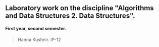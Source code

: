 ## Laboratory work on the discipline "Algorithms and Data Structures 2. Data Structures".
#### First year, second semester.
> Hanna Kushnir. IP-12
